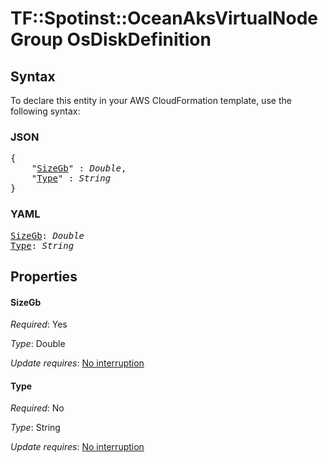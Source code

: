 # TF::Spotinst::OceanAksVirtualNodeGroup OsDiskDefinition

## Syntax

To declare this entity in your AWS CloudFormation template, use the following syntax:

### JSON

<pre>
{
    "<a href="#sizegb" title="SizeGb">SizeGb</a>" : <i>Double</i>,
    "<a href="#type" title="Type">Type</a>" : <i>String</i>
}
</pre>

### YAML

<pre>
<a href="#sizegb" title="SizeGb">SizeGb</a>: <i>Double</i>
<a href="#type" title="Type">Type</a>: <i>String</i>
</pre>

## Properties

#### SizeGb

_Required_: Yes

_Type_: Double

_Update requires_: [No interruption](https://docs.aws.amazon.com/AWSCloudFormation/latest/UserGuide/using-cfn-updating-stacks-update-behaviors.html#update-no-interrupt)

#### Type

_Required_: No

_Type_: String

_Update requires_: [No interruption](https://docs.aws.amazon.com/AWSCloudFormation/latest/UserGuide/using-cfn-updating-stacks-update-behaviors.html#update-no-interrupt)

